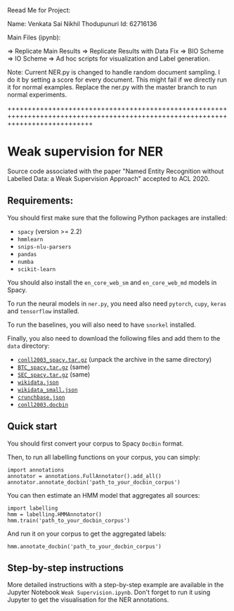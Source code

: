 Reead Me for Project:

Name: Venkata Sai Nikhil Thodupunuri
Id: 62716136


Main Files (ipynb): 

=> Replicate Main Results
=> Replicate Results with Data Fix
=> BIO Scheme
=> IO Scheme 
=> Ad hoc scripts for visualization and Label generation. 


Note:
Current NER.py is changed to handle random document sampling. I do it by setting a score for every document. This might fail if we directly run it for normal examples. Replace the ner.py with the master branch to run normal experiments.  


+++++++++++++++++++++++++++++++++++++++++++++++++++++++++++++++++++++++++++++++++++++++++++++++++++++++++++++++++++++++++++++++++






# Weak supervision for NER

Source code associated with the paper "Named Entity Recognition without Labelled Data: a Weak Supervision Approach" accepted to ACL 2020.

## Requirements:

You should first make sure that the following Python packages are installed:
- `spacy` (version >= 2.2)
- `hmmlearn`
- `snips-nlu-parsers`
- `pandas`
- `numba`
- `scikit-learn`

You should also install the `en_core_web_sm` and `en_core_web_md` models in Spacy.

To run the neural models in `ner.py`, you need also need `pytorch`, `cupy`, `keras` and `tensorflow` installed. 

To run the baselines, you will also need to have `snorkel` installed.

Finally, you also need to download the following files and add them to the `data` directory:
- [`conll2003_spacy.tar.gz`](https://github.com/anonymous-NLP/weak-supervision-for-NER/releases/download/acl2020/conll2003_spacy.tar.gz) (unpack the archive in the same directory)
- [`BTC_spacy.tar.gz`](https://github.com/NorskRegnesentral/weak-supervision-for-NER/releases/download/acl2020/BTC_spacy.tar.gz) (same)
- [`SEC_spacy.tar.gz`](https://github.com/NorskRegnesentral/weak-supervision-for-NER/releases/download/acl2020/SEC_spacy.tar.gz) (same)
- [`wikidata.json`](https://github.com/NorskRegnesentral/weak-supervision-for-NER/releases/download/acl2020/wikidata.json)
- [`wikidata_small.json`](https://github.com/NorskRegnesentral/weak-supervision-for-NER/releases/download/acl2020/wikidata_small.json)
- [`crunchbase.json`](https://github.com/NorskRegnesentral/weak-supervision-for-NER/releases/download/acl2020/crunchbase.json)
- [`conll2003.docbin`](https://github.com/NorskRegnesentral/weak-supervision-for-NER/releases/download/acl2020/conll2003.docbin)

## Quick start

You should first convert your corpus to Spacy `DocBin` format.

Then, to run all labelling functions on your corpus, you can simply:

```
import annotations
annotator = annotations.FullAnnotator().add_all()
annotator.annotate_docbin('path_to_your_docbin_corpus')
```

You can then estimate an HMM model that aggregates all sources:

```
import labelling
hmm = labelling.HMMAnnotator()
hmm.train('path_to_your_docbin_corpus')
```

And run it on your corpus to get the aggregated labels:
```
hmm.annotate_docbin('path_to_your_docbin_corpus')
```

## Step-by-step instructions

More detailed instructions with a step-by-step example are available in the Jupyter Notebook `Weak Supervision.ipynb`. Don't forget to run it using Jupyter to get the visualisation for the NER annotations.

